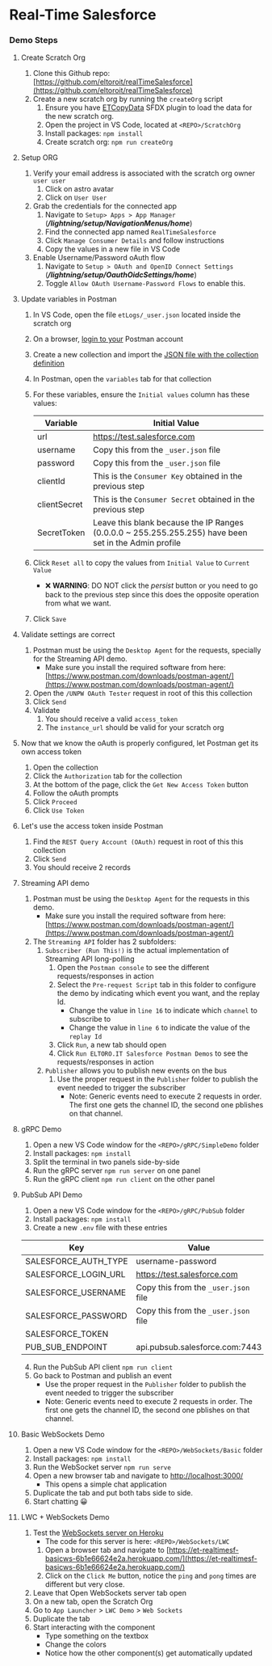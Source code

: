 # Real-Time Salesforce

### Demo Steps

1. Create Scratch Org
   1. Clone this Github repo: [https://github.com/eltoroit/realTimeSalesforce](https://github.com/eltoroit/realTimeSalesforce)
   2. Create a new scratch org by running the `createOrg` script
      1. Ensure you have [ETCopyData](https://github.com/eltoroit/etcopydata) SFDX plugin to load the data for the new scratch org.
      2. Open the project in VS Code, located at `<REPO>/ScratchOrg`
      3. Install packages: `npm install`
      4. Create scratch org: `npm run createOrg`
2. Setup ORG
   1. Verify your email address is associated with the scratch org owner `user user`
      1. Click on astro avatar
      2. Click on `User User`
   2. Grab the credentials for the connected app
      1. Navigate to `Setup> Apps > App Manager` (_**/lightning/setup/NavigationMenus/home**_)
      2. Find the connected app named `RealTimeSalesforce`
      3. Click `Manage Consumer Details` and follow instructions
      4. Copy the values in a new file in VS Code
   3. Enable Username/Password oAuth flow
      1. Navigate to `Setup > OAuth and OpenID Connect Settings` (_**/lightning/setup/OauthOidcSettings/home**_)
      2. Toggle `Allow OAuth Username-Password Flows` to enable this.
3. Update variables in Postman

   1. In VS Code, open the file `etLogs/_user.json` located inside the scratch org
   2. On a browser, [login to your](https://identity.getpostman.com/login) Postman account
   3. Create a new collection and import the [JSON file with the collection definition](/Other%20Files/Postman_collection.json)
   4. In Postman, open the `variables` tab for that collection
   5. For these variables, ensure the `Initial values` column has these values:

      | Variable     | Initial Value                                                                                         |
      | ------------ | ----------------------------------------------------------------------------------------------------- |
      | url          | https://test.salesforce.com                                                                           |
      | username     | Copy this from the `_user.json` file                                                                  |
      | password     | Copy this from the `_user.json` file                                                                  |
      | clientId     | This is the `Consumer Key` obtained in the previous step                                              |
      | clientSecret | This is the `Consumer Secret` obtained in the previous step                                           |
      | SecretToken  | Leave this blank because the IP Ranges (0.0.0.0 ~ 255.255.255.255) have been set in the Admin profile |

   6. Click `Reset all` to copy the values from `Initial Value` to `Current Value`
      - ❌ **WARNING**: DO NOT click the _persist_ button or you need to go back to the previous step since this does the opposite operation from what we want.
   7. Click `Save`

4. Validate settings are correct
   1. Postman must be using the `Desktop Agent` for the requests, specially for the Streaming API demo.
      - Make sure you install the required software from here: [https://www.postman.com/downloads/postman-agent/](https://www.postman.com/downloads/postman-agent/)
   2. Open the `/UNPW OAuth Tester` request in root of this this collection
   3. Click `Send`
   4. Validate
      1. You should receive a valid `access_token`
      2. The `instance_url` should be valid for your scratch org
5. Now that we know the oAuth is properly configured, let Postman get its own access token
   1. Open the collection
   2. Click the `Authorization` tab for the collection
   3. At the bottom of the page, click the `Get New Access Token` button
   4. Follow the oAuth prompts
   5. Click `Proceed`
   6. Click `Use Token`
6. Let's use the access token inside Postman
   1. Find the `REST Query Account (OAuth)` request in root of this this collection
   2. Click `Send`
   3. You should receive 2 records
7. Streaming API demo
   1. Postman must be using the `Desktop Agent` for the requests in this demo.
      - Make sure you install the required software from here: [https://www.postman.com/downloads/postman-agent/](https://www.postman.com/downloads/postman-agent/)
   2. The `Streaming API` folder has 2 subfolders:
      1. `Subscriber (Run This!)` is the actual implementation of Streaming API long-polling
         1. Open the `Postman console` to see the different requests/responses in action
         2. Select the `Pre-request Script` tab in this folder to configure the demo by indicating which event you want, and the replay Id.
            - Change the value in `line 16` to indicate which `channel` to subscribe to
            - Change the value in `line 6` to indicate the value of the `replay Id`
         3. Click `Run`, a new tab should open
         4. Click `Run ELTORO.IT Salesforce Postman Demos` to see the requests/responses in action
      2. `Publisher` allows you to publish new events on the bus
         1. Use the proper request in the `Publisher` folder to publish the event needed to trigger the subscriber
            - Note: Generic events need to execute 2 requests in order. The first one gets the channel ID, the second one pblishes on that channel.
8. gRPC Demo
   1. Open a new VS Code window for the `<REPO>/gRPC/SimpleDemo` folder
   2. Install packages: `npm install`
   3. Split the terminal in two panels side-by-side
   4. Run the gRPC server `npm run server` on one panel
   5. Run the gRPC client `npm run client` on the other panel
9. PubSub API Demo

   1. Open a new VS Code window for the `<REPO>/gRPC/PubSub` folder
   2. Install packages: `npm install`
   3. Create a new `.env` file with these entries

   | Key                  | Value                                |
   | -------------------- | ------------------------------------ |
   | SALESFORCE_AUTH_TYPE | username-password                    |
   | SALESFORCE_LOGIN_URL | https://test.salesforce.com          |
   | SALESFORCE_USERNAME  | Copy this from the `_user.json` file |
   | SALESFORCE_PASSWORD  | Copy this from the `_user.json` file |
   | SALESFORCE_TOKEN     | <optional>                           |
   | PUB_SUB_ENDPOINT     | api.pubsub.salesforce.com:7443       |

   4. Run the PubSub API client `npm run client`
   5. Go back to Postman and publish an event
      - Use the proper request in the `Publisher` folder to publish the event needed to trigger the subscriber
      - Note: Generic events need to execute 2 requests in order. The first one gets the channel ID, the second one pblishes on that channel.

10. Basic WebSockets Demo
    1. Open a new VS Code window for the `<REPO>/WebSockets/Basic` folder
    2. Install packages: `npm install`
    3. Run the WebSocket server `npm run serve`
    4. Open a new browser tab and navigate to [http://localhost:3000/](http://localhost:3000/)
       - This opens a simple chat application
    5. Duplicate the tab and put both tabs side to side.
    6. Start chatting 😀
11. LWC + WebSockets Demo
    1. Test the [WebSockets server on Heroku](https://et-realtimesf-basicws-6b1e66624e2a.herokuapp.com/)
       - The code for this server is here: `<REPO>/WebSockets/LWC`
       1. Open a browser tab and navigate to [https://et-realtimesf-basicws-6b1e66624e2a.herokuapp.com/](https://et-realtimesf-basicws-6b1e66624e2a.herokuapp.com/)
       2. Click on the `Click Me` button, notice the `ping` and `pong` times are different but very close.
    2. Leave that Open WebSockets server tab open
    3. On a new tab, open the Scratch Org
    4. Go to `App Launcher` > `LWC Demo` > `Web Sockets`
    5. Duplicate the tab
    6. Start interacting with the component
       - Type something on the textbox
       - Change the colors
       - Notice how the other component(s) get automatically updated

